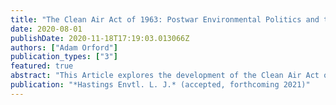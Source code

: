 ```yaml
---
title: "The Clean Air Act of 1963: Postwar Environmental Politics and the Debate Over Federal Power"
date: 2020-08-01
publishDate: 2020-11-18T17:19:03.013066Z
authors: ["Adam Orford"]
publication_types: ["3"]
featured: true
abstract: "This Article explores the development of the Clean Air Act of 1963, the first law to allow the federal government to fight air pollution rather than study it. The Article focuses on the postwar years – 1945-1963 – and explores the rise of public health medical research, cooperative federalism, and the desire to harness the powers of the federal government for domestic social improvement, as key precursors to environmental law. It examines the origins of the idea that the federal government should “do something” about air pollution, and how that idea was translated, through drafting, lobbying, politicking, hearings, debate, influence, and votes, into a new commitment to a national program to end air pollution in the United States. In addition to presenting new perspectives on this understudied period in the development of environmental law, it is hoped that this work will shed some light on the nature of political opposition to environmental regulation, which today is one of the greatest challenges to effective pollution control."
publication: "*Hastings Envtl. L. J.* (accepted, forthcoming 2021)"
---
```


